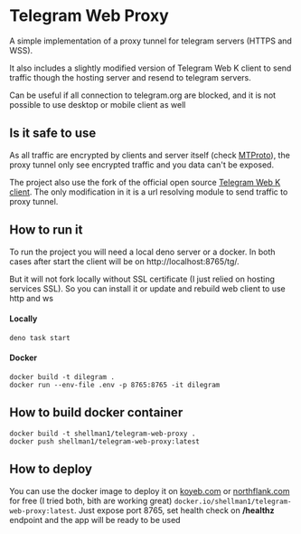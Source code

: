 # Telegram Web Proxy
A simple implementation of a proxy tunnel for telegram servers (HTTPS and WSS).

It also includes a slightly modified version of Telegram Web K client to send 
traffic though the hosting server and resend to telegram servers.

Can be useful if all connection to telegram.org are blocked, and it is not possible to use desktop or mobile client as well 

## Is it safe to use

As all traffic are encrypted by clients and server itself (check [MTProto](https://core.telegram.org/mtproto)), the proxy tunnel only see encrypted traffic and you data can't be exposed.

The project also use the fork of the official open source [Telegram Web K client](https://github.com/DmKoshelek/tweb). The only modification in it is a url resolving  module to send traffic to proxy tunnel.

## How to run it

To run the project you will need a local deno server or a docker. In both cases after start the client will be on http://localhost:8765/tg/. 

But it will not fork locally without SSL certificate (I just relied on hosting services SSL). So you can install it or update and rebuild web client to use http and ws

#### Locally 

```
deno task start
```

#### Docker 

```
docker build -t dilegram .
docker run --env-file .env -p 8765:8765 -it dilegram
```

## How to build docker container

```
docker build -t shellman1/telegram-web-proxy .
docker push shellman1/telegram-web-proxy:latest
```

## How to deploy

You can use the docker image to deploy it on [koyeb.com](https://koyeb.com) or [northflank.com](https://northflank.com/) for free (I tried both, bith are working great)
`docker.io/shellman1/telegram-web-proxy:latest`. Just expose port 8765, set health check on **/healthz** endpoint and the app will be ready to be used

